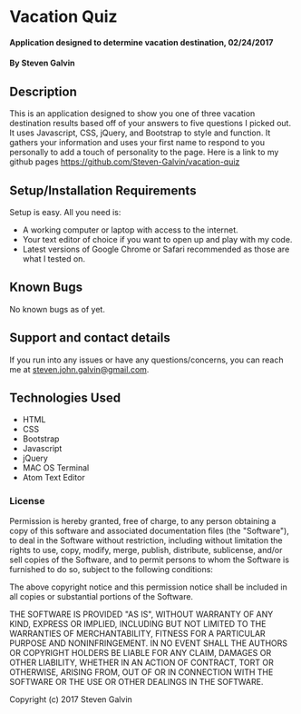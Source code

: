 # Vacation Quiz

#### Application designed to determine vacation destination, 02/24/2017

#### By Steven Galvin

## Description

This is an application designed to show you one of three vacation destination results based off of your answers to five questions I picked out. It uses Javascript, CSS, jQuery, and Bootstrap to style and function. It gathers your information and uses your first name to respond to you personally to add a touch of personality to the page. Here is a link to my github pages https://github.com/Steven-Galvin/vacation-quiz

## Setup/Installation Requirements

Setup is easy. All you need is:

* A working computer or laptop with access to the internet.
* Your text editor of choice if you want to open up and play with my code.
* Latest versions of Google Chrome or Safari recommended as those are what I tested on.

## Known Bugs

No known bugs as of yet.

## Support and contact details

If you run into any issues or have any questions/concerns, you can reach me at steven.john.galvin@gmail.com.

## Technologies Used

* HTML
* CSS
* Bootstrap
* Javascript
* jQuery
* MAC OS Terminal
* Atom Text Editor

### License

Permission is hereby granted, free of charge, to any person obtaining a copy of this software and associated documentation files (the "Software"), to deal in the Software without restriction, including without limitation the rights to use, copy, modify, merge, publish, distribute, sublicense, and/or sell copies of the Software, and to permit persons to whom the Software is furnished to do so, subject to the following conditions:

The above copyright notice and this permission notice shall be included in all copies or substantial portions of the Software.

THE SOFTWARE IS PROVIDED "AS IS", WITHOUT WARRANTY OF ANY KIND, EXPRESS OR IMPLIED, INCLUDING BUT NOT LIMITED TO THE WARRANTIES OF MERCHANTABILITY, FITNESS FOR A PARTICULAR PURPOSE AND NONINFRINGEMENT. IN NO EVENT SHALL THE AUTHORS OR COPYRIGHT HOLDERS BE LIABLE FOR ANY CLAIM, DAMAGES OR OTHER LIABILITY, WHETHER IN AN ACTION OF CONTRACT, TORT OR OTHERWISE, ARISING FROM, OUT OF OR IN CONNECTION WITH THE SOFTWARE OR THE USE OR OTHER DEALINGS IN THE SOFTWARE.

Copyright (c) 2017 Steven Galvin

